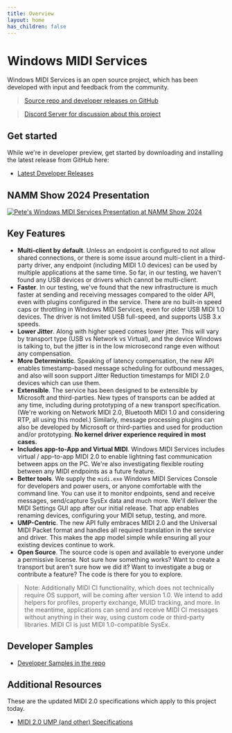 ```yaml
---
title: Overview
layout: home
has_children: false
---
```

# Windows MIDI Services

Windows MIDI Services is an open source project, which has been developed with input and feedback from the community. 

> [Source repo and developer releases on GitHub](https://aka.ms/midirepo)

> [Discord Server for discussion about this project](https://aka.ms/mididiscord)

## Get started

While we're in developer preview, get started by downloading and installing the latest release from GitHub here:

- [Latest Developer Releases](https://github.com/microsoft/MIDI/releases)

## NAMM Show 2024 Presentation

[![Pete's Windows MIDI Services Presentation at NAMM Show 2024](https://img.youtube.com/vi/-pe29zIVUCA/mqdefault.jpg)](https://www.youtube.com/watch?v=-pe29zIVUCA)

## Key Features

* **Multi-client by default**. Unless an endpoint is configured to not allow shared connections, or there is some issue around multi-client in a third-party driver, any endpoint (including MIDI 1.0 devices) can be used by multiple applications at the same time. So far, in our testing, we haven't found any USB devices or drivers which cannot be multi-client.
* **Faster**. In our testing, we've found that the new infrastructure is much faster at sending and receiving messages compared to the older API, even with plugins configured in the service. There are no built-in speed caps or throttling in Windows MIDI Services, even for older USB MIDI 1.0 devices. The driver is not limited USB full-speed, and supports USB 3.x speeds.
* **Lower Jitter**. Along with higher speed comes lower jitter. This will vary by transport type (USB vs Network vs Virtual), and the device Windows is talking to, but the jitter is in the low microsecond range even without any compensation.
* **More Deterministic**. Speaking of latency compensation, the new API enables timestamp-based message scheduling for outbound messages, and also will soon support Jitter Reduction timestamps for MIDI 2.0 devices which can use them.
* **Extensible**. The service has been designed to be extensible by Microsoft and third-parties. New types of transports can be added at any time, including during prototyping of a new transport specification. (We're working on Network MIDI 2.0, Bluetooth MIDI 1.0 and considering RTP, all using this model.) Similarly, message processing plugins can also be developed by Microsoft or third-parties and used for production and/or prototyping. **No kernel driver experience required in most cases.**
* **Includes app-to-App and Virtual MIDI**. Windows MIDI Services includes virtual / app-to-app MIDI 2.0 to enable lightning fast communication between apps on the PC. We're also investigating flexible routing between any MIDI endpoints as a future feature.
* **Better tools**. We supply the `midi.exe` Windows MIDI Services Console for developers and power users, or anyone comfortable with the command line. You can use it to monitor endpoints, send and receive messages, send/capture SysEx data and much more. We'll deliver the MIDI Settings GUI app after our initial release. That app enables renaming devices, configuring your MIDI setup, testing, and more.
* **UMP-Centric**. The new API fully embraces MIDI 2.0 and the Universal MIDI Packet format and handles all required translation in the service and driver. This makes the app model simple while ensuring all your existing devices continue to work.
* **Open Source**. The source code is open and available to everyone under a permissive license. Not sure how something works? Want to create a transport but aren't sure how we did it? Want to investigate a bug or contribute a feature? The code is there for you to explore.

> Note: Additionally MIDI CI functionality, which does not technically require OS support, will be coming after version 1.0. We intend to add helpers for profiles, property exchange, MUID tracking, and more. In the meantime, applications can send and receive MIDI CI messages without anything in their way, using custom code or third-party libraries. MIDI CI is just MIDI 1.0-compatible SysEx.

## Developer Samples

* [Developer Samples in the repo](https://github.com/microsoft/MIDI/tree/main/samples)

## Additional Resources

These are the updated MIDI 2.0 specifications which apply to this project today.

* [MIDI 2.0 UMP (and other) Specifications](https://midi.org/specs)
